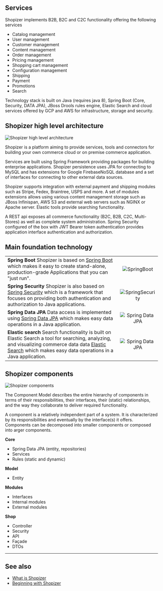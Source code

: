 ## Services

Shopizer implements B2B, B2C and C2C functionality offering the following services

* Catalog management
* User management
* Customer management
* Content management
* Order management
* Pricing management
* Shopping cart management
* Configuration management
* Shipping
* Payment
* Promotions
* Search

Technology stack is built on Java (requires java 8), Spring Boot (Core, Security, DATA JPA), JBoss Drools rules engine, Elastic Search and cloud services offered by GCP and AWS for infrastructure, storage and security.


## Shopizer high level architecture

![Shopizer high level architecture](/documentation/static/img/documentation/shopizer-architecture.png "Shopizer high level architecture")

Shopizer is a platform aiming to provide services, tools and connectors for building your own commerce cloud or on premise commerce application. 

Services are built using Spring Framework providing packages for building enterprise applications. Shopizer persistence uses JPA for connecting to MySQL and has extensions for Google FirebaseNoSQL database and a set of interfaces for connecting to other external data sources.

Shopizer supports integration with external payment and shipping modules such as Stripe, Fedex, Braintree, USPS and more. A set of modules extensions allows using various content management storage such as JBoss Infinispan, AWS S3 and external web servers such as NGINX or Apache server. Elastic tools provide searching functionality.

A REST api exposes all commerce functionality (B2C, B2B, C2C, Multi-Stores) as well as complete system administration. Spring Security configured of the box with JWT Bearer token authentication provides application interface authentication and authorization.

## Main foundation technology

|  |  |
|----------------|:---------:|
| **Spring Boot** Shopizer is based on [Spring Boot](https://spring.io/projects/spring-boot) which makes it easy to create stand-alone, production-grade Applications that you can "just run". | ![SpringBoot](/documentation/static/img/springboot.png) |
| **Spring Security** Shopizer is also based on [Spring Security](https://projects.spring.io/spring-security/) which is a framework that focuses on providing both authentication and authorization to Java applications. | ![SpringSecurity](/documentation/static/img/spring-security.png) |
| **Spring Data JPA** Data access is implemented using [Spring Data JPA](https://spring.io/projects/spring-data-jpa) which makes easy data operations in a Java application. | ![Spring Data JPA](/documentation/static/img/spring-data.png) |
| **Elastic search** Search functionality is built on Elastic Search a tool for searching, analyzing, and visualizing commerce data data [Elastic Search](https://www.elastic.co) which makes easy data operations in a Java application. | ![Spring Data JPA](/documentation/static/img/elastic.png) |


## Shopizer components


![Shopizer components](/documentation/static/img/documentation/shopizer-components.jpg "Shopizer components")

The Component Model describes the entire hierarchy of components in terms of their responsibilities, their interfaces, their (static) relationships, and the way they collaborate to deliver required functionality.

A component is a relatively independent part of a system. It is characterized by its responsibilities and eventually by the interface(s) it offers. Components can be decomposed into smaller components or composed into  arger components.

**Core**

- Spring Data JPA (entity, repositories)
- Services
- Rules (static and dynamic)

**Model**

- Entity

**Modules**

- Interfaces
- Internal modules
- External modules

**Shop**

- Controller
- Security
- API
- Façade
- DTOs


---

## See also

* [What is Shopizer](/#/starting/whatisshopizer)
* [Beginning with Shopizer](/#/starting/starting)

